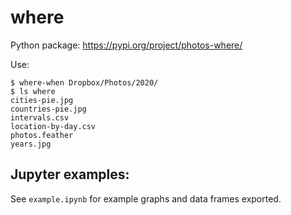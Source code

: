 # where

Python package: https://pypi.org/project/photos-where/ 

Use:

```
$ where-when Dropbox/Photos/2020/
$ ls where
cities-pie.jpg      
countries-pie.jpg
intervals.csv
location-by-day.csv 
photos.feather     
years.jpg
```

## Jupyter examples:

See ``example.ipynb`` for example graphs and data frames exported.